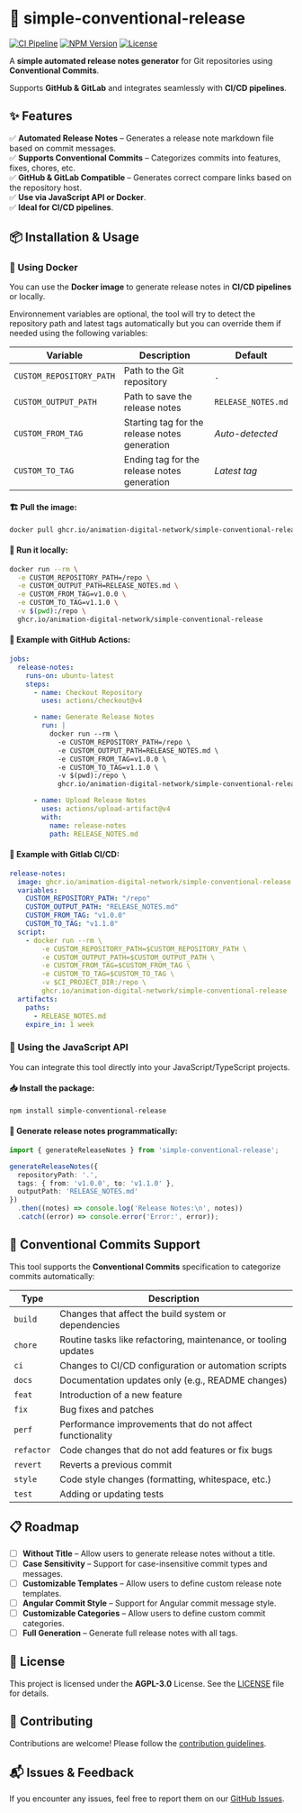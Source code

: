# 🚀 simple-conventional-release

[![CI Pipeline](https://github.com/animation-digital-network/simple-conventional-release/actions/workflows/ci.yml/badge.svg)](https://github.com/animation-digital-network/simple-conventional-release/actions)
[![NPM Version](https://img.shields.io/npm/v/simple-conventional-release)](https://www.npmjs.com/package/simple-conventional-release)
[![License](https://img.shields.io/github/license/animation-digital-network/simple-conventional-release)](https://github.com/animation-digital-network/simple-conventional-release/blob/main/LICENSE)

A **simple automated release notes generator** for Git repositories using **Conventional Commits**.

Supports **GitHub & GitLab** and integrates seamlessly with **CI/CD pipelines**.

## ✨ Features

✅ **Automated Release Notes** – Generates a release note markdown file based on commit messages.<br>
✅ **Supports Conventional Commits** – Categorizes commits into features, fixes, chores, etc.<br>
✅ **GitHub & GitLab Compatible** – Generates correct compare links based on the repository host.<br>
✅ **Use via JavaScript API or Docker**.<br>
✅ **Ideal for CI/CD pipelines**.<br>

## 📦 Installation & Usage

### 🐳 Using Docker

You can use the **Docker image** to generate release notes in **CI/CD pipelines** or locally.

Environnement variables are optional, the tool will try to detect the repository path and latest tags automatically but you can override them if needed using the following variables:

| Variable                | Description                                  | Default                    |
|-------------------------|----------------------------------------------|----------------------------|
| `CUSTOM_REPOSITORY_PATH` | Path to the Git repository                  | `.`                        |
| `CUSTOM_OUTPUT_PATH`     | Path to save the release notes               | `RELEASE_NOTES.md`         |
| `CUSTOM_FROM_TAG`        | Starting tag for the release notes generation | *Auto-detected*            |
| `CUSTOM_TO_TAG`          | Ending tag for the release notes generation  | *Latest tag*               |


#### 🏗 Pull the image:
```sh
docker pull ghcr.io/animation-digital-network/simple-conventional-release:latest
```

#### 🔧 Run it locally:
```sh
docker run --rm \
  -e CUSTOM_REPOSITORY_PATH=/repo \
  -e CUSTOM_OUTPUT_PATH=RELEASE_NOTES.md \
  -e CUSTOM_FROM_TAG=v1.0.0 \
  -e CUSTOM_TO_TAG=v1.1.0 \
  -v $(pwd):/repo \
  ghcr.io/animation-digital-network/simple-conventional-release
```

#### 🚀 Example with GitHub Actions:

```yaml
jobs:
  release-notes:
    runs-on: ubuntu-latest
    steps:
      - name: Checkout Repository
        uses: actions/checkout@v4

      - name: Generate Release Notes
        run: |
          docker run --rm \
            -e CUSTOM_REPOSITORY_PATH=/repo \
            -e CUSTOM_OUTPUT_PATH=RELEASE_NOTES.md \
            -e CUSTOM_FROM_TAG=v1.0.0 \
            -e CUSTOM_TO_TAG=v1.1.0 \
            -v $(pwd):/repo \
            ghcr.io/animation-digital-network/simple-conventional-release

      - name: Upload Release Notes
        uses: actions/upload-artifact@v4
        with:
          name: release-notes
          path: RELEASE_NOTES.md
```

#### 🚀 Example with Gitlab CI/CD:

```yaml
release-notes:
  image: ghcr.io/animation-digital-network/simple-conventional-release:latest
  variables:
    CUSTOM_REPOSITORY_PATH: "/repo"
    CUSTOM_OUTPUT_PATH: "RELEASE_NOTES.md"
    CUSTOM_FROM_TAG: "v1.0.0"
    CUSTOM_TO_TAG: "v1.1.0"
  script:
    - docker run --rm \
        -e CUSTOM_REPOSITORY_PATH=$CUSTOM_REPOSITORY_PATH \
        -e CUSTOM_OUTPUT_PATH=$CUSTOM_OUTPUT_PATH \
        -e CUSTOM_FROM_TAG=$CUSTOM_FROM_TAG \
        -e CUSTOM_TO_TAG=$CUSTOM_TO_TAG \
        -v $CI_PROJECT_DIR:/repo \
        ghcr.io/animation-digital-network/simple-conventional-release
  artifacts:
    paths:
      - RELEASE_NOTES.md
    expire_in: 1 week
```

### 📜 Using the JavaScript API

You can integrate this tool directly into your JavaScript/TypeScript projects.

#### 📥 Install the package:
```sh
npm install simple-conventional-release
```

#### 🚀 Generate release notes programmatically:
```ts
import { generateReleaseNotes } from 'simple-conventional-release';

generateReleaseNotes({
  repositoryPath: '.',
  tags: { from: 'v1.0.0', to: 'v1.1.0' },
  outputPath: 'RELEASE_NOTES.md'
})
  .then((notes) => console.log('Release Notes:\n', notes))
  .catch((error) => console.error('Error:', error));
```

## 📜 Conventional Commits Support

This tool supports the **Conventional Commits** specification to categorize commits automatically:

| Type       | Description                                          |
|------------|------------------------------------------------------|
| `build`    | Changes that affect the build system or dependencies |
| `chore`    | Routine tasks like refactoring, maintenance, or tooling updates |
| `ci`       | Changes to CI/CD configuration or automation scripts |
| `docs`     | Documentation updates only (e.g., README changes)   |
| `feat`     | Introduction of a new feature                        |
| `fix`      | Bug fixes and patches                                |
| `perf`     | Performance improvements that do not affect functionality |
| `refactor` | Code changes that do not add features or fix bugs   |
| `revert`   | Reverts a previous commit                           |
| `style`    | Code style changes (formatting, whitespace, etc.)   |
| `test`     | Adding or updating tests                            |

## 📋 Roadmap

- [ ] **Without Title** – Allow users to generate release notes without a title.
- [ ] **Case Sensitivity** – Support for case-insensitive commit types and messages.
- [ ] **Customizable Templates** – Allow users to define custom release note templates.
- [ ] **Angular Commit Style** – Support for Angular commit message style.
- [ ] **Customizable Categories** – Allow users to define custom commit categories.
- [ ] **Full Generation** – Generate full release notes with all tags.

## 📝 License

This project is licensed under the **AGPL-3.0** License. See the [LICENSE](https://github.com/animation-digital-network/simple-conventional-release/blob/main/LICENSE) file for details.

## 🤝 Contributing

Contributions are welcome! Please follow the [contribution guidelines](https://github.com/animation-digital-network/simple-conventional-release/blob/main/CONTRIBUTING.md).

## 📬 Issues & Feedback

If you encounter any issues, feel free to report them on our [GitHub Issues](https://github.com/animation-digital-network/simple-conventional-release/issues).
